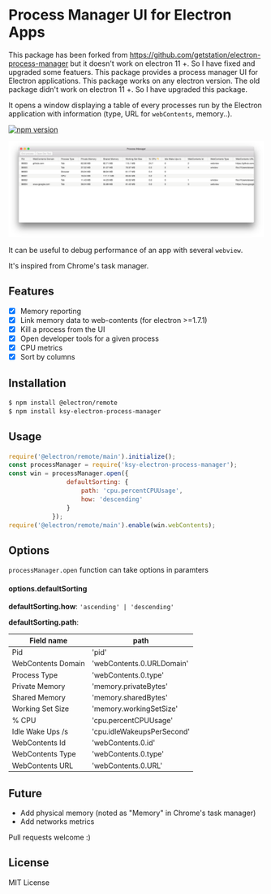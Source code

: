 # Process Manager UI for Electron Apps

This package has been forked from https://github.com/getstation/electron-process-manager but it doesn't work on electron 11 +.
So I have fixed and upgraded some featuers.
This package provides a process manager UI for Electron applications.
This package works on any electron version.
The old package didn't work on electron 11 +.
So I have upgraded this package.

It opens a window displaying a table of every processes run by the Electron application with information (type, URL for `webContents`, memory..).

[![npm version](https://badge.fury.io/js/ksy-electron-process-manager.svg)](https://badge.fury.io/js/ksy-electron-process-manager)

![screenshot](https://github.com/honestydeveloper/ksy-electron-process-manager/blob/main/.github/screenshots/window.png)

It can be useful to debug performance of an app with several `webview`.

It's inspired from Chrome's task manager.

## Features

- [x] Memory reporting
- [x] Link memory data to web-contents (for electron >=1.7.1)
- [x] Kill a process from the UI
- [x] Open developer tools for a given process
- [x] CPU metrics
- [x] Sort by columns

## Installation

```bash
$ npm install @electron/remote
$ npm install ksy-electron-process-manager
```

## Usage
```js
require('@electron/remote/main').initialize();
const processManager = require('ksy-electron-process-manager');
const win = processManager.open({
                defaultSorting: {
                    path: 'cpu.percentCPUUsage',
                    how: 'descending'
                }
            });
require('@electron/remote/main').enable(win.webContents);
```

## Options
`processManager.open` function can take options in paramters

#### options.defaultSorting
**defaultSorting.how**: `'ascending' | 'descending'`

**defaultSorting.path**:

| Field name         | path                       |
|--------------------|----------------------------|
| Pid                | 'pid'                      |
| WebContents Domain | 'webContents.0.URLDomain'  |
| Process Type       | 'webContents.0.type'       |
| Private Memory     | 'memory.privateBytes'      |
| Shared Memory      | 'memory.sharedBytes'       |
| Working Set Size   | 'memory.workingSetSize'    |
| % CPU              | 'cpu.percentCPUUsage'      |
| Idle Wake Ups /s   | 'cpu.idleWakeupsPerSecond' |
| WebContents Id     | 'webContents.0.id'         |
| WebContents Type   | 'webContents.0.type'       |
| WebContents URL    | 'webContents.0.URL'        |


## Future

- Add physical memory (noted as "Memory" in Chrome's task manager)
- Add networks metrics

Pull requests welcome :)

## License

MIT License
